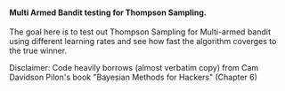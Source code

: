 #### Multi Armed Bandit testing for Thompson Sampling. 

The goal here is to test out Thompson Sampling for Multi-armed bandit using different learning
rates and see how fast the algorithm coverges to the true winner. 

Disclaimer: Code heavily borrows (almost verbatim copy) from Cam Davidson
Pilon's book "Bayesian Methods for Hackers" (Chapter 6)
